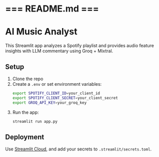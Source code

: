 # === README.md ===
# AI Music Analyst

This Streamlit app analyzes a Spotify playlist and provides audio feature insights with LLM commentary using Groq + Mixtral.

## Setup

1. Clone the repo
2. Create a `.env` or set environment variables:
   ```bash
   export SPOTIFY_CLIENT_ID=your_client_id
   export SPOTIFY_CLIENT_SECRET=your_client_secret
   export GROQ_API_KEY=your_groq_key
   ```
3. Run the app:
   ```bash
   streamlit run app.py
   ```

## Deployment

Use [Streamlit Cloud](https://streamlit.io/cloud), and add your secrets to `.streamlit/secrets.toml`.
